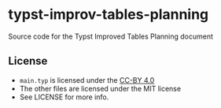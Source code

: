 # typst-improv-tables-planning
Source code for the Typst Improved Tables Planning document

## License

- `main.typ` is licensed under the [CC-BY 4.0](https://creativecommons.org/licenses/by/4.0/)
- The other files are licensed under the MIT license
- See LICENSE for more info.
